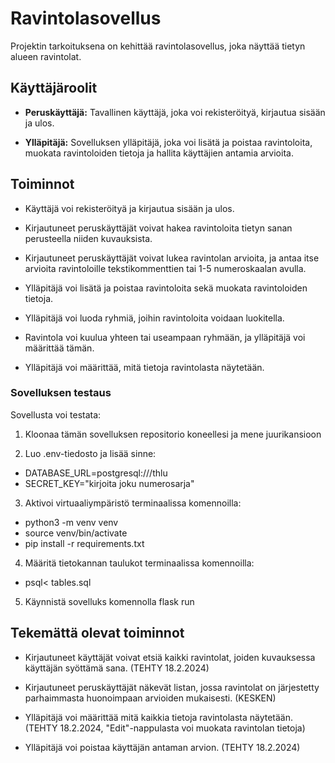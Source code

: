 # Ravintolasovellus

Projektin tarkoituksena on kehittää ravintolasovellus, joka näyttää tietyn alueen ravintolat.

## Käyttäjäroolit

- **Peruskäyttäjä:** Tavallinen käyttäjä, joka voi rekisteröityä, kirjautua sisään ja ulos.

- **Ylläpitäjä:** Sovelluksen ylläpitäjä, joka voi lisätä ja poistaa ravintoloita, muokata ravintoloiden tietoja ja hallita käyttäjien antamia arvioita.

## Toiminnot

- Käyttäjä voi rekisteröityä ja kirjautua sisään ja ulos.

- Kirjautuneet peruskäyttäjät voivat hakea ravintoloita tietyn sanan perusteella niiden kuvauksista.
-  Kirjautuneet peruskäyttäjät voivat lukea ravintolan arvioita, ja antaa itse arvioita ravintoloille tekstikommenttien tai 1-5 numeroskaalan avulla. 


- Ylläpitäjä voi lisätä ja poistaa ravintoloita sekä muokata ravintoloiden tietoja.
- Ylläpitäjä voi luoda ryhmiä, joihin ravintoloita voidaan luokitella.
- Ravintola voi kuulua yhteen tai useampaan ryhmään, ja ylläpitäjä voi määrittää tämän.
- Ylläpitäjä voi määrittää, mitä tietoja ravintolasta näytetään.

### Sovelluksen testaus

Sovellusta voi testata:
1. Kloonaa tämän sovelluksen repositorio koneellesi ja mene juurikansioon

2. Luo .env-tiedosto ja lisää sinne:
- DATABASE_URL=postgresql:///thlu
- SECRET_KEY="kirjoita joku numerosarja"

3. Aktivoi virtuaaliympäristö terminaalissa komennoilla:
- python3 -m venv venv
- source venv/bin/activate
- pip install -r requirements.txt

4. Määritä tietokannan taulukot terminaalissa komennoilla:
- psql< tables.sql

5. Käynnistä sovelluks komennolla flask run

## Tekemättä olevat toiminnot

- Kirjautuneet käyttäjät voivat etsiä kaikki ravintolat, joiden kuvauksessa käyttäjän syöttämä sana. (TEHTY 18.2.2024)
- Kirjautuneet peruskäyttäjät näkevät listan, jossa ravintolat on järjestetty parhaimmasta huonoimpaan arvioiden mukaisesti. (KESKEN)

- Ylläpitäjä voi määrittää mitä kaikkia tietoja ravintolasta näytetään. (TEHTY 18.2.2024, "Edit"-nappulasta voi muokata ravintolan tietoja)
- Ylläpitäjä voi poistaa käyttäjän antaman arvion. (TEHTY 18.2.2024)


